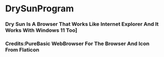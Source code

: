 # DrySunProgram
### Dry Sun Is A Browser That Works Like Internet Explorer And It Works With Windows 11 Too]
### Credits:PureBasic WebBrowser For The Browser And Icon From Flaticon
